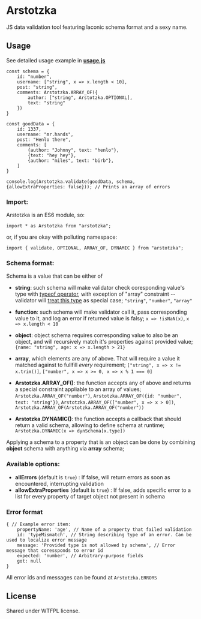 # Arstotzka
JS data validation tool featuring laconic schema format and a sexy name.

## Usage

See detailed usage example in **[usage.js](https://github.com/MilesVII/arstotzka/blob/master/usage.js)**

```
const schema = {
	id: "number",
	username: ["string", x => x.length < 10],
	post: "string",
	comments: Arstotzka.ARRAY_OF({
		author: ["string", Arstotzka.OPTIONAL],
		text: "string"
	})
}

const goodData = {
	id: 1337,
	username: "mr.hands",
	post: "Henlo there",
	comments: [
		{author: "Johnny", text: "henlo"},
		{text: "hey hey"},
		{author: "miles", text: "birb"},
	]
}

console.log(Arstotzka.validate(goodData, schema, {allowExtraProperties: false})); // Prints an array of errors
```

### Import:
Arstotzka is an ES6 module, so:
```
import * as Arstotzka from "arstotzka";
```
or, if you are okay with polluting namespace:
```
import { validate, OPTIONAL, ARRAY_OF, DYNAMIC } from "arstotzka";
```


### Schema format:
Schema is a value that can be either of
- **string**: such schema will make validator check coresponding value's type with [typeof operator](https://developer.mozilla.org/en-US/docs/Web/JavaScript/Reference/Operators/typeof), with exception of "array" constraint -- validator will [treat this type](https://developer.mozilla.org/en-US/docs/Web/JavaScript/Reference/Global_Objects/Array/isArray) as special case;
`"string"`, `"number"`, `"array"`

- **function**: such schema will make validator call it, pass corresponding value to it, and log an error if returned value is falsy;
`x => !isNaN(x)`, `x => x.length < 10`

- **object**: object schema requires corresponding value to also be an object, and will recursively match it's properties against provided value;
`{name: "string", age: x => x.length > 21}`

- **array**, which elements are any of above. That will require a value it matched against to fullfill *every* requirement;
`["string", x => x != x.trim()]`, `["number", x => x >= 0, x => x % 1 === 0]`

- **Arstotzka.ARRAY_OF()**: the function accepts any of above and returns a special constraint appliable to an array of values;
`Arstotzka.ARRAY_OF("number")`, `Arstotzka.ARRAY_OF({id: "number", text: "string"})`, `Arstotzka.ARRAY_OF(["number", x => x > 0])`, `Arstotzka.ARRAY_OF(Arstotzka.ARRAY_OF("number"))`

- **Arstotzka.DYNAMIC()**: the function accepts a callback that should return a valid schema, allowing to define schema at runtime;
`Arstotzka.DYNAMIC(x => dynSchema[x.type])`

Applying a schema to a property that is an object can be done by combining **object** schema with anything via **array** schema;


### Available options:
- **allErrors** (default is `true`) : If false, will return errors as soon as encountered, interrupting validation
- **allowExtraProperties** (default is `true`) : If false, adds specific error to a list for every property of target object not present in schema


### Error format
```
{ // Example error item:
	propertyName: 'age', // Name of a property that failed validation
	id: 'typeMismatch', // String describing type of an error. Can be used to localize error message
	message: 'Provided type is not allowed by schema', // Error message that coressponds to error id
	expected: 'number', // Arbitrary-purpose fields
	got: null
}
```

All error ids and messages can be found at `Arstotzka.ERRORS`


## License
Shared under WTFPL license.
